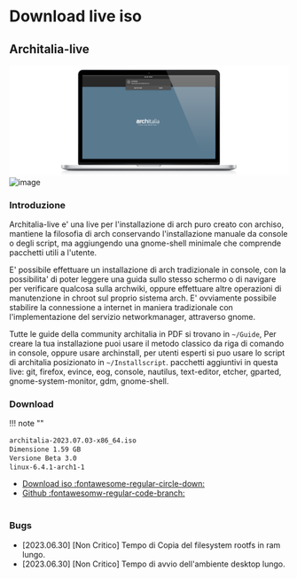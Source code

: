 # Download live iso

## Architalia-live

![image](../images/live/ltp.png)
![image](https://github.com/ArchItalia/site/assets/117321045/20493db0-69b7-4591-9c06-7674bbad7261)


### Introduzione

Architalia-live e' una live per l'installazione di arch puro creato con archiso, mantiene la filosofia di arch conservando l'installazione manuale da console o degli script, ma aggiungendo una gnome-shell minimale che comprende pacchetti utili a l'utente.

E' possibile effettuare un installazione di arch tradizionale in console, con la possibilita' di poter leggere una guida sullo stesso schermo o di navigare per verificare qualcosa sulla archwiki, oppure effettuare altre operazioni di manutenzione in chroot sul proprio sistema arch. E' ovviamente possibile stabilire la connessione a internet in maniera tradizionale con l'implementazione del servizio networkmanager, attraverso gnome.

Tutte le guide della community architalia in PDF si trovano in `~/Guide`, Per creare la tua installazione puoi usare il metodo classico da riga di comando in console, oppure usare archinstall, per utenti esperti si puo usare lo script di architalia posizionato in `~/Installscript`. pacchetti aggiuntivi in questa live: git, firefox, evince, eog, console, nautilus, text-editor, etcher, gparted, gnome-system-monitor, gdm, gnome-shell.




### Download

!!! note ""
    
    architalia-2023.07.03-x86_64.iso
    Dimensione 1.59 GB
    Versione Beta 3.0
    linux-6.4.1-arch1-1

- [Download iso :fontawesome-regular-circle-down:](https://drive.google.com/file/d/1-o2_ax8eva2AkLj7tgjw6nKsH17Pdt95/view?usp=sharing)
- [Github :fontawesomw-regular-code-branch:](https://github.com/ArchItalia/architalia-live.git)
<br><br>

### Bugs

* [2023.06.30]  [Non Critico]  Tempo di Copia del filesystem rootfs in ram lungo. 
* [2023.06.30]  [Non Critico]  Tempo di avvio dell'ambiente desktop lungo. 

<br><br><br><br>

